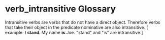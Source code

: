 # verb_intransitive Glossary
Intransitive verbs are verbs that do not have a direct object. Therefore verbs that take their object in the predicate nominative are also intransitive. [ example: I **stand**. My name **is** Joe. "stand" and "is" are intransitive.]